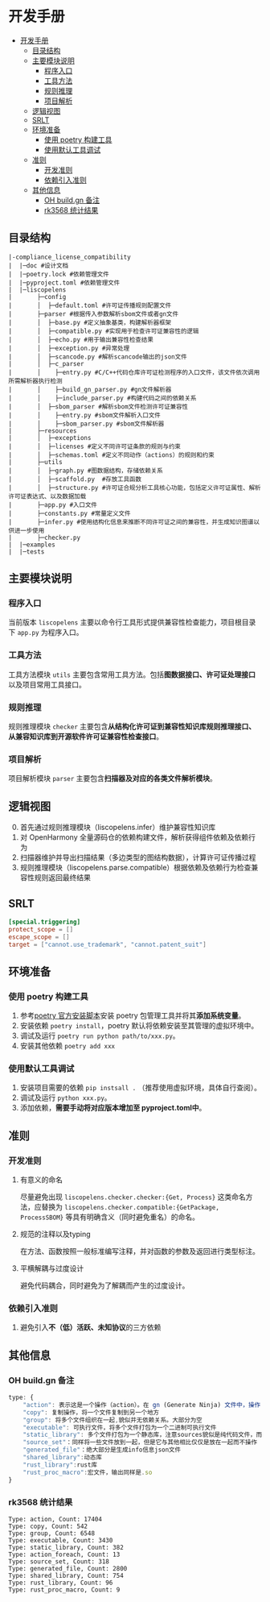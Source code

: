 # 开发手册

- [开发手册](#开发手册)
  - [目录结构](#目录结构)
  - [主要模块说明](#主要模块说明)
    - [程序入口](#程序入口)
    - [工具方法](#工具方法)
    - [规则推理](#规则推理)
    - [项目解析](#项目解析)
  - [逻辑视图](#逻辑视图)
  - [SRLT](#srlt)
  - [环境准备](#环境准备)
    - [使用 poetry 构建工具](#使用-poetry-构建工具)
    - [使用默认工具调试](#使用默认工具调试)
  - [准则](#准则)
    - [开发准则](#开发准则)
    - [依赖引入准则](#依赖引入准则)
  - [其他信息](#其他信息)
    - [OH build.gn 备注](#oh-buildgn-备注)
    - [rk3568 统计结果](#rk3568-统计结果)


## 目录结构
```
|-compliance_license_compatibility
|  |─doc #设计文档
|  |─poetry.lock #依赖管理文件
|  |─pyproject.toml #依赖管理文件
|  |─liscopelens
|       ├─config
|       │  ├─default.toml #许可证传播规则配置文件
|       ├─parser #根据传入参数解析sbom文件或者gn文件
|       │  ├─base.py #定义抽象基类，构建解析器框架
|       │  ├─compatible.py #实现用于检查许可证兼容性的逻辑
|       │  ├─echo.py #用于输出兼容性检查结果
|       │  ├─exception.py #异常处理
|       │  ├─scancode.py #解析scancode输出的json文件
|       │  ├─c_parser 
|       │    ├─entry.py #C/C++代码仓库许可证检测程序的入口文件，该文件依次调用所需解析器执行检测
|       │    ├─build_gn_parser.py #gn文件解析器
|       │    ├─include_parser.py #构建代码之间的依赖关系
|       │  ├─sbom_parser #解析sbom文件检测许可证兼容性
|       │    ├─entry.py #sbom文件解析入口文件
|       │    ├─sbom_parser.py #sbom文件解析器
|       ├─resources
|       │  ├─exceptions
|       │  ├─licenses #定义不同许可证条款的规则与约束
|       │  ├─schemas.toml #定义不同动作（actions）的规则和约束
|       ├─utils
|       │  ├─graph.py #图数据结构，存储依赖关系
|       │  ├─scaffold.py  #存放工具函数
|       │  ├─structure.py #许可证合规分析工具核心功能，包括定义许可证属性、解析许可证表达式、以及数据加载
|       ├─app.py #入口文件
|       ├─constants.py #常量定义文件
|       ├─infer.py #使用结构化信息来推断不同许可证之间的兼容性，并生成知识图谱以供进一步使用
|       ├─checker.py 
|  |─examples
|  |─tests
```

## 主要模块说明

### 程序入口

当前版本 `liscopelens` 主要以命令行工具形式提供兼容性检查能力，项目根目录下 `app.py` 为程序入口。

### 工具方法

工具方法模块 `utils` 主要包含常用工具方法。包括**图数据接口、许可证处理接口**以及项目常用工具接口。

### 规则推理

规则推理模块 `checker` 主要包含**从结构化许可证到兼容性知识库规则推理接口、从兼容知识库到开源软件许可证兼容性检查接口**。

### 项目解析

项目解析模块 `parser` 主要包含**扫描器及对应的各类文件解析模块**。

## 逻辑视图

0. 首先通过规则推理模块（liscopelens.infer）维护兼容性知识库
1. 对 OpenHarmony 全量源码仓的依赖构建文件，解析获得组件依赖及依赖行为
2. 扫描器维护并导出扫描结果（多边类型的图结构数据），计算许可证传播过程
3. 规则推理模块（liscopelens.parse.compatible）根据依赖及依赖行为检查兼容性规则返回最终结果

## SRLT

```toml
[special.triggering]
protect_scope = []
escape_scope = []
target = ["cannot.use_trademark", "cannot.patent_suit"]
```

## 环境准备

### 使用 poetry 构建工具

1. 参考[poetry 官方安装脚本](https://python-poetry.org/docs/#installing-with-the-official-installer)安装 poetry 包管理工具并将其**添加系统变量**。
2. 安装依赖 `poetry install`，poetry 默认将依赖安装至其管理的虚拟环境中。
3. 调试及运行 `poetry run python path/to/xxx.py`。
4. 安装其他依赖 `poetry add xxx` 

### 使用默认工具调试

1. 安装项目需要的依赖 `pip instsall .` （推荐使用虚拟环境，具体自行查阅）。
2. 调试及运行 `python xxx.py`。
3. 添加依赖，**需要手动将对应版本增加至 pyproject.toml中**。

## 准则

### 开发准则

1. 有意义的命名

    尽量避免出现 `liscopelens.checker.checker:{Get, Process}` 这类命名方法，应替换为 `liscopelens.checker.compatible:{GetPackage, ProcessSBOM}` 等具有明确含义（同时避免重名）的命名。

2. 规范的注释以及typing

    在方法、函数按照一般标准编写注释，并对函数的参数及返回进行类型标注。

3. 平横解耦与过度设计

    避免代码耦合，同时避免为了解耦而产生的过度设计。

### 依赖引入准则

1. 避免引入**不（低）活跃、未知协议**的三方依赖

## 其他信息

### OH build.gn 备注

```js
type: {
    "action": 表示这是一个操作（action）。在 gn (Generate Ninja) 文件中，操作（action）用于描述需要执行的任务或命令，通常是编译、链接、生成文件等。在这种情况下，它描述了执行某些操作以生成特定的输出文件的步骤。(一般是执行一个脚本)
    "copy": 复制操作，将一个文件复制到另一个地方
    "group": 将多个文件组织在一起,貌似并无依赖关系。大部分为空
    "executable": 可执行文件，将多个文件打包为一个二进制可执行文件
    "static_library": 多个文件打包为一个静态库，注意sources貌似是纯代码文件，而在deps中会指定依赖的其他库或者一些action动作。
    "source_set"：同样将一些文件放到一起，但是它与其他相比仅仅是放在一起而不操作
    "generated_file"：绝大部分是生成info信息json文件
    "shared_library":动态库
    "rust_library":rust库
    "rust_proc_macro":宏文件，输出同样是.so
}
```

### rk3568 统计结果

``` 
Type: action, Count: 17404
Type: copy, Count: 542
Type: group, Count: 6548
Type: executable, Count: 3430
Type: static_library, Count: 382
Type: action_foreach, Count: 13
Type: source_set, Count: 318
Type: generated_file, Count: 2800
Type: shared_library, Count: 754
Type: rust_library, Count: 96
Type: rust_proc_macro, Count: 9
```